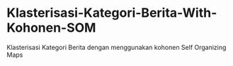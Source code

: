 # Klasterisasi-Kategori-Berita-With-Kohonen-SOM
Klasterisasi Kategori Berita dengan menggunakan kohonen Self Organizing Maps
